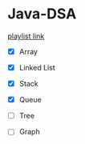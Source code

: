 # Java-DSA
[playlist link](https://youtube.com/playlist?list=PLfqMhTWNBTe3LtFWcvwpqTkUSlB32kJop&si=E4Y3GPqbRIxX5nH1)

- [x] Array
- [x] Linked List
- [x] Stack
- [x] Queue

- [ ] Tree
- [ ] Graph



